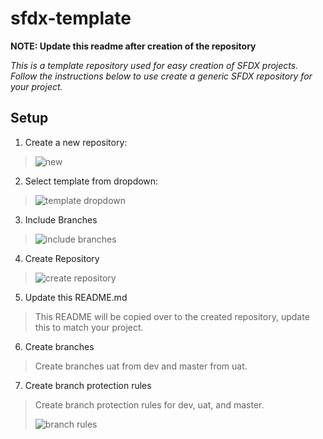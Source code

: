# sfdx-template
**NOTE: Update this readme after creation of the repository**

_This is a template repository used for easy creation of SFDX projects. Follow the instructions below to use create a generic SFDX repository for your project._

## Setup

1. Create a new repository:

> ![new](https://user-images.githubusercontent.com/35700921/88090913-4697ba80-cb5c-11ea-8a64-54e50ec441d7.png)

2. Select template from dropdown:

> ![template dropdown](https://user-images.githubusercontent.com/35700921/88091027-78108600-cb5c-11ea-996e-dd55190a2945.png)

3. Include Branches

> ![include branches](https://user-images.githubusercontent.com/35700921/88091122-9ecebc80-cb5c-11ea-891c-99bc73c6ac5e.png)

4. Create Repository

> ![create repository](https://user-images.githubusercontent.com/35700921/88091761-81e6b900-cb5d-11ea-8a39-6df4b55e8f94.png)

5. Update this README.md

> This README will be copied over to the created repository, update this to match your project.

6. Create branches

> Create branches uat from dev and master from uat.

7. Create branch protection rules

> Create branch protection rules for dev, uat, and master.
>
> ![branch rules](https://user-images.githubusercontent.com/31393107/88189081-a5b20980-cc06-11ea-8423-afe5eb608357.png)
